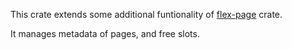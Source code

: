 This crate extends some additional funtionality of [flex-page](https://github.com/nurmohammed840/flex-page.rs) crate.

It manages metadata of pages, and free slots.